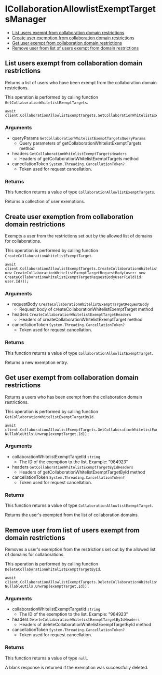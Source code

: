 # ICollaborationAllowlistExemptTargetsManager


- [List users exempt from collaboration domain restrictions](#list-users-exempt-from-collaboration-domain-restrictions)
- [Create user exemption from collaboration domain restrictions](#create-user-exemption-from-collaboration-domain-restrictions)
- [Get user exempt from collaboration domain restrictions](#get-user-exempt-from-collaboration-domain-restrictions)
- [Remove user from list of users exempt from domain restrictions](#remove-user-from-list-of-users-exempt-from-domain-restrictions)

## List users exempt from collaboration domain restrictions

Returns a list of users who have been exempt from the collaboration
domain restrictions.

This operation is performed by calling function `GetCollaborationWhitelistExemptTargets`.



```
await client.CollaborationAllowlistExemptTargets.GetCollaborationWhitelistExemptTargetsAsync();
```

### Arguments

- queryParams `GetCollaborationWhitelistExemptTargetsQueryParams`
  - Query parameters of getCollaborationWhitelistExemptTargets method
- headers `GetCollaborationWhitelistExemptTargetsHeaders`
  - Headers of getCollaborationWhitelistExemptTargets method
- cancellationToken `System.Threading.CancellationToken?`
  - Token used for request cancellation.


### Returns

This function returns a value of type `CollaborationAllowlistExemptTargets`.

Returns a collection of user exemptions.


## Create user exemption from collaboration domain restrictions

Exempts a user from the restrictions set out by the allowed list of domains
for collaborations.

This operation is performed by calling function `CreateCollaborationWhitelistExemptTarget`.



```
await client.CollaborationAllowlistExemptTargets.CreateCollaborationWhitelistExemptTargetAsync(requestBody: new CreateCollaborationWhitelistExemptTargetRequestBody(user: new CreateCollaborationWhitelistExemptTargetRequestBodyUserField(id: user.Id)));
```

### Arguments

- requestBody `CreateCollaborationWhitelistExemptTargetRequestBody`
  - Request body of createCollaborationWhitelistExemptTarget method
- headers `CreateCollaborationWhitelistExemptTargetHeaders`
  - Headers of createCollaborationWhitelistExemptTarget method
- cancellationToken `System.Threading.CancellationToken?`
  - Token used for request cancellation.


### Returns

This function returns a value of type `CollaborationAllowlistExemptTarget`.

Returns a new exemption entry.


## Get user exempt from collaboration domain restrictions

Returns a users who has been exempt from the collaboration
domain restrictions.

This operation is performed by calling function `GetCollaborationWhitelistExemptTargetById`.



```
await client.CollaborationAllowlistExemptTargets.GetCollaborationWhitelistExemptTargetByIdAsync(collaborationWhitelistExemptTargetId: NullableUtils.Unwrap(exemptTarget.Id));
```

### Arguments

- collaborationWhitelistExemptTargetId `string`
  - The ID of the exemption to the list. Example: "984923"
- headers `GetCollaborationWhitelistExemptTargetByIdHeaders`
  - Headers of getCollaborationWhitelistExemptTargetById method
- cancellationToken `System.Threading.CancellationToken?`
  - Token used for request cancellation.


### Returns

This function returns a value of type `CollaborationAllowlistExemptTarget`.

Returns the user's exempted from the list of collaboration domains.


## Remove user from list of users exempt from domain restrictions

Removes a user's exemption from the restrictions set out by the allowed list
of domains for collaborations.

This operation is performed by calling function `DeleteCollaborationWhitelistExemptTargetById`.



```
await client.CollaborationAllowlistExemptTargets.DeleteCollaborationWhitelistExemptTargetByIdAsync(collaborationWhitelistExemptTargetId: NullableUtils.Unwrap(exemptTarget.Id));
```

### Arguments

- collaborationWhitelistExemptTargetId `string`
  - The ID of the exemption to the list. Example: "984923"
- headers `DeleteCollaborationWhitelistExemptTargetByIdHeaders`
  - Headers of deleteCollaborationWhitelistExemptTargetById method
- cancellationToken `System.Threading.CancellationToken?`
  - Token used for request cancellation.


### Returns

This function returns a value of type `null`.

A blank response is returned if the exemption was
successfully deleted.


